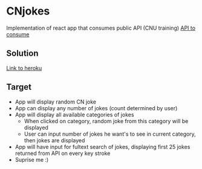 # CNjokes
Implementation of react app that consumes public API (CNU training)
[API to consume](https://api.chucknorris.io/)

## Solution
[Link to heroku](https://sleepy-garden-25472.herokuapp.com/)



## Target

* App will display random CN joke
* App can display any number of jokes (count determined by user)
* App will display all available categories of jokes
  * When clicked on category, random joke from this category will be displayed
  * User can input number of jokes he want's to see in current category, then jokes are displayed
* App will have input for fultext search of jokes, displaying first 25 jokes returned from API on every key stroke
* Suprise me :)
